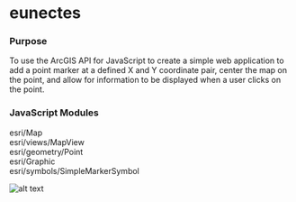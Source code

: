 # eunectes

### Purpose
To use the ArcGIS API for JavaScript to create a simple web application to add a point marker at a defined X and Y coordinate pair, center the map on the point, and allow for information to be displayed when a user clicks on the point.

### JavaScript Modules
esri/Map \
esri/views/MapView \
esri/geometry/Point \
esri/Graphic \
esri/symbols/SimpleMarkerSymbol

![alt text](https://static.thenounproject.com/png/1390001-200.png)
